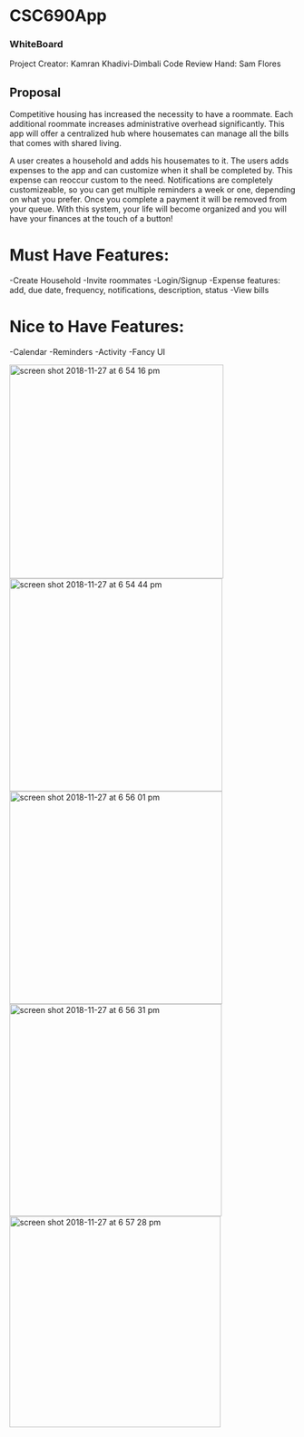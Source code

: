 # CSC690App
### WhiteBoard

Project Creator: Kamran Khadivi-Dimbali
Code Review Hand: Sam Flores

## Proposal

Competitive housing has increased the necessity to have a roommate.  Each additional roommate increases administrative overhead significantly. This app will offer a centralized hub where housemates can manage all the bills that comes with shared living.

A user creates a household and adds his housemates to it.  The users adds expenses to the app and can customize when it shall be completed by.  This expense can reoccur custom to the need. Notifications are completely customizeable, so you can get multiple reminders a week or one, depending on what you prefer.  Once you complete a payment it will be removed from your queue.  With this system, your life will become organized and you will have your finances at the touch of a button!

# Must Have Features:
-Create Household
-Invite roommates
-Login/Signup
-Expense features: add, due date, frequency, notifications, description, status
-View bills

# Nice to Have Features:
-Calendar
-Reminders
-Activity 
-Fancy UI

<img width="377" alt="screen shot 2018-11-27 at 6 54 16 pm" src="https://user-images.githubusercontent.com/29413151/49174247-a9d73800-f2fa-11e8-964d-1b5467101006.png">

<img width="375" alt="screen shot 2018-11-27 at 6 54 44 pm" src="https://user-images.githubusercontent.com/29413151/49174296-cb382400-f2fa-11e8-9d5e-66ed0d20d2a6.png">

<img width="375" alt="screen shot 2018-11-27 at 6 56 01 pm" src="https://user-images.githubusercontent.com/29413151/49174303-d0956e80-f2fa-11e8-8991-38571bea64ad.png">

<img width="374" alt="screen shot 2018-11-27 at 6 56 31 pm" src="https://user-images.githubusercontent.com/29413151/49174314-d723e600-f2fa-11e8-8042-1fee63276816.png">

<img width="372" alt="screen shot 2018-11-27 at 6 57 28 pm" src="https://user-images.githubusercontent.com/29413151/49174343-e7d45c00-f2fa-11e8-9894-47137f24253d.png">

